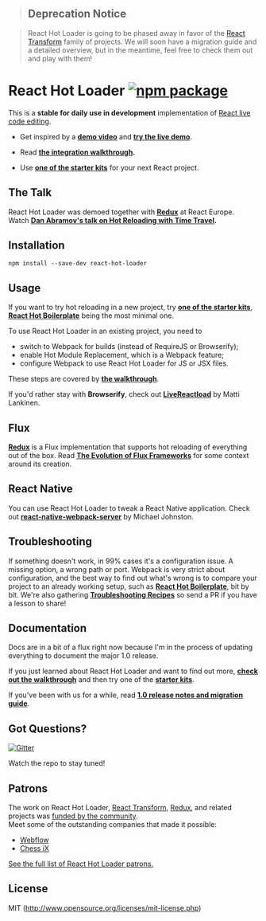 >## Deprecation Notice

>React Hot Loader is going to be phased away in favor of the [React Transform](https://github.com/gaearon/react-transform-boilerplate) family of projects.
>We will soon have a migration guide and a detailed overview, but in the meantime, feel free to check them out and play with them!

# React Hot Loader [![npm package](https://img.shields.io/npm/v/react-hot-loader.svg?style=flat-square)](https://www.npmjs.org/package/react-hot-loader)

This is a **stable for daily use in development** implementation of [React live code editing](http://www.youtube.com/watch?v=pw4fKkyPPg8).

* Get inspired by a **[demo video](https://vimeo.com/100010922)** and **[try the live demo](http://gaearon.github.io/react-hot-loader/)**.

* Read **[the integration walkthrough](http://gaearon.github.io/react-hot-loader/getstarted/).**

* Use **[one of the starter kits](https://github.com/gaearon/react-hot-loader/tree/master/docs#starter-kits)** for your next React project.

## The Talk

React Hot Loader was demoed together with **[Redux](https://github.com/gaearon/redux)** at React Europe.  
Watch **[Dan Abramov's talk on Hot Reloading with Time Travel](https://www.youtube.com/watch?v=xsSnOQynTHs).**

## Installation

`npm install --save-dev react-hot-loader`

## Usage

If you want to try hot reloading in a new project, try **[one of the starter kits](https://github.com/gaearon/react-hot-loader/tree/master/docs#starter-kits)**, **[React Hot Boilerplate](https://github.com/gaearon/react-hot-boilerplate)** being the most minimal one.

To use React Hot Loader in an existing project, you need to

* switch to Webpack for builds (instead of RequireJS or Browserify);
* enable Hot Module Replacement, which is a Webpack feature;
* configure Webpack to use React Hot Loader for JS or JSX files.

These steps are covered by **[the walkthrough](http://gaearon.github.io/react-hot-loader/getstarted/)**.

If you'd rather stay with **Browserify**, check out **[LiveReactload](https://github.com/milankinen/livereactload)** by Matti Lankinen.

## Flux

**[Redux](https://github.com/gaearon/redux)** is a Flux implementation that supports hot reloading of everything out of the box. Read **[The Evolution of Flux Frameworks](https://medium.com/@dan_abramov/the-evolution-of-flux-frameworks-6c16ad26bb31)** for some context around its creation.

## React Native

You can use React Hot Loader to tweak a React Native application. Check out **[react-native-webpack-server](https://github.com/mjohnston/react-native-webpack-server)** by Michael Johnston.

## Troubleshooting

If something doesn't work, in 99% cases it's a configuration issue. A missing option, a wrong path or port. Webpack is very strict about configuration, and the best way to find out what's wrong is to compare your project to an already working setup, such as **[React Hot Boilerplate](https://github.com/gaearon/react-hot-boilerplate)**, bit by bit. We're also gathering **[Troubleshooting Recipes](https://github.com/gaearon/react-hot-loader/blob/master/docs/Troubleshooting.md)** so send a PR if you have a lesson to share!

## Documentation

Docs are in a bit of a flux right now because I'm in the process of updating everything to document the major 1.0 release.

If you just learned about React Hot Loader and want to find out more, **[check out the walkthrough](http://gaearon.github.io/react-hot-loader/getstarted/)** and then try one of the **[starter kits](https://github.com/gaearon/react-hot-loader/tree/master/docs#starter-kits)**.

If you've been with us for a while, read **[1.0 release notes and migration guide](https://github.com/gaearon/react-hot-loader/blob/master/docs/README.md#migrating-to-10)**.

## Got Questions?

[![Gitter](https://badges.gitter.im/Join%20Chat.svg)](https://gitter.im/gaearon/react-hot-loader?utm_source=badge&utm_medium=badge&utm_campaign=pr-badge&utm_content=badge)

Watch the repo to stay tuned!

## Patrons

The work on React Hot Loader, [React Transform](https://github.com/gaearon/babel-plugin-react-transform), [Redux](https://github.com/rackt/redux), and related projects was [funded by the community](https://www.patreon.com/reactdx).  
Meet some of the outstanding companies that made it possible:

* [Webflow](https://github.com/webflow)
* [Chess iX](http://www.chess-ix.com/)

[See the full list of React Hot Loader patrons.](PATRONS.md)

## License

MIT (http://www.opensource.org/licenses/mit-license.php)
